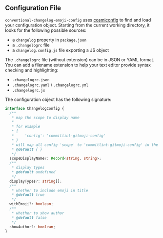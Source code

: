 ## Configuration File

`conventional-changelog-emoji-config` uses [cosmiconfig](https://github.com/davidtheclark/cosmiconfig#cosmiconfigsync) to find and load your configuration object. Starting from the current working directory, it looks for the following possible sources:

- a `changelog` property in `package.json`
- a `.changelogrc` file
- a `changelog.config.js` file exporting a JS object

The `.changelogrc` file (without extension) can be in JSON or YAML format. You can add a filename extension to help your text editor provide syntax checking and highlighting:

- `.changelogrc.json`
- `.changelogrc.yaml` / `.changelogrc.yml`
- `.changelogrc.js`

The configuration object has the following signature:

```typescript
interface ChangelogConfig {
  /**
   * map the scope to display name
   *
   * for example
   * {
   *     'config': 'commitlint-gitmoji-config'
   * }
   * will map all config 'scope' to 'commitlint-gitmoji-config' in the changelog
   * @default { }
   */
  scopeDisplayName?: Record<string, string>;
  /**
   * display types
   * @default undefined
   */
  displayTypes?: string[];
  /**
   * whether to include emoji in title
   * @default true
   */
  withEmoji?: boolean;
  /**
   * whether to show author
   * @default false
   */
  showAuthor?: boolean;
}
```
